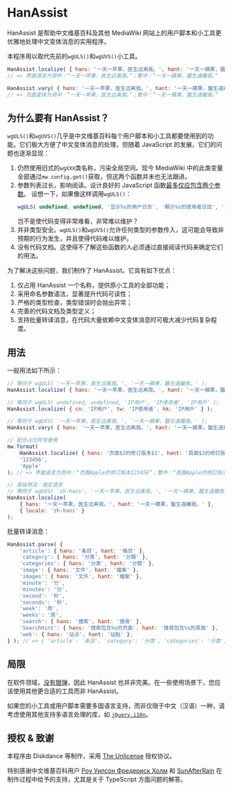 # HanAssist
HanAssist 是帮助中文维基百科及其他 MediaWiki 网站上的用户脚本和小工具更优雅地处理中文变体消息的实用程序。

本程序用以取代先前的``wgULS()``和``wgUVS()``小工具。

```javascript
HanAssist.localize( { hans: '一天一苹果，医生远离我。', hant: '一天一蘋果，醫生遠離我。' } )
// => 界面语言为简中：“一天一苹果，医生远离我。”；繁中：“一天一蘋果，醫生遠離我。”

HanAssist.vary( { hans: '一天一苹果，医生远离我。', hant: '一天一蘋果，醫生遠離我。' } )
// => 页面变体为简中：“一天一苹果，医生远离我。”；繁中：“一天一蘋果，醫生遠離我。”
```

## 为什么要有 HanAssist？
``wgULS()``和``wgUVS()``几乎是中文维基百科每个用户脚本和小工具都要使用到的功能。它们极大方便了中文变体消息的处理，但随着 JavaScript 的发展，它们的问题也逐渐显现：

1. 仍然使用旧式的``wgXXX``类名称，污染全局空间。现今 MediaWiki 中的此类变量全部通过``mw.config.get()``获取，但这两个函数并未也无法跟进。
2. 参数列表过长，影响阅读。设计良好的 JavaScript 函数[最多仅应包含两个参数](https://github.com/ryanmcdermott/clean-code-javascript#function-arguments-2-or-fewer-ideally)。
   设想一下，如果像这样调用``wgULS()``：
   ```javascript
   wgULS( undefined, undefined, '显示%s的用户日志', '顯示%s的使用者日誌', '顯示%s的用戶日誌' )
   ```
   岂不是使代码变得非常难看，非常难以维护？
3. 并非类型安全。``wgULS()``和``wgUVS()``允许任何类型的参数传入，这可能会导致非预期的行为发生，并且使得代码难以维护。
4. 没有代码文档。这使得不了解这些函数的人必须通过直接阅读代码来确定它们的用法。

为了解决这些问题，我们制作了 HanAssist。它具有如下优点：

1. 仅占用 HanAssist 一个名称，提供原小工具的全部功能；
2. 采用命名参数语法，显著提升代码可读性；
3. 严格的类型检查，类型错误时会抛出异常；
4. 完善的代码文档及类型定义；
5. 支持批量转译消息，在代码大量依赖中文变体消息时可极大减少代码复杂程度。

## 用法
一般用法如下所示：

```javascript
// 等同于 wgULS( '一天一苹果，医生远离我。', '一天一蘋果，醫生遠離我。' );
HanAssist.localize( { hans: '一天一苹果，医生远离我。', hant: '一天一蘋果，醫生遠離我。' } );

// 等同于 wgULS( undefined, undefined, 'IP用户', 'IP使用者', 'IP用戶' );
HanAssist.localize( { cn: 'IP用户', tw: 'IP使用者', hk: 'IP用戶' } );

// 等同于 wgUVS( '一天一苹果，医生远离我。', '一天一蘋果，醫生遠離我。' );
HanAssist.vary( { hans: '一天一苹果，医生远离我。', hant: '一天一蘋果，醫生遠離我。' } );

// 配合占位符号使用
mw.format(
    HanAssist.localize( { hans: '页面$2的修订版本$1', hant: '頁面$2的修訂版本$1' } ),
    '123456',
    'Apple'
); // => 界面语言为简中：“页面Apple的修订版本123456”；繁中：“頁面Apple的修訂版本123456”

// 高级用法：指定语言
// 等同于 wgUXS( 'zh-hans', '一天一苹果，医生远离我。', '一天一蘋果，醫生遠離我。' )
HanAssist.localize(
	{ hans: '一天一苹果，医生远离我。', hant: '一天一蘋果，醫生遠離我。' },
	{ locale: 'zh-hans' }
);
```

批量转译消息：
```javascript
HanAssist.parse( {
	'article': { hans: '条目', hant: '條目' },
	'category': { hans: '分类', hant: '分類' },
	'categories': { hans: '分类', hant: '分類' },
	'image': { hans: '文件', hant: '檔案' },
	'images': { hans: '文件', hant: '檔案' },
	'minute': '分',
	'minutes': '分',
	'second': '秒',
	'seconds': '秒',
	'week': '周',
	'weeks': '周',
	'search': { hans: '搜索', hant: '搜尋' },
	'SearchHint': { hans: '搜索包含%s的页面', hant: '搜尋包含%s的頁面' },
	'web': { hans: '站点', hant: '站點' },
} ); // => { 'article': '条目', 'category': '分类', 'categories': '分类', ... }
```

## 局限
在软件领域，[没有银弹](https://zh.wikipedia.org/wiki/%E6%B2%A1%E6%9C%89%E9%93%B6%E5%BC%B9)，因此 HanAssist 也并非完美。在一些使用场景下，您应该使用其他更合适的工具而非 HanAssist。

如果您的小工具或用户脚本需要多国语言支持，而非仅限于中文（汉语）一种，请考虑使用其他支持多语言处理的库，如 [``jQuery.i18n``](https://github.com/wikimedia/jquery.i18n)。

## 授权 & 致谢
本程序由 Diskdance 等制作，采用 [The Unlicense](./LICENSE) 授权协议。

特别感谢中文维基百科用户 [Роу Уилсон Фредериск Холм](https://zh.wikipedia.org/wiki/User:Роу_Уилсон_Фредериск_Холм) 和 [SunAfterRain](https://zh.wikipedia.org/wiki/User:SunAfterRain) 在制作过程中给予的支持，尤其是关于 TypeScript 方面问题的解答。